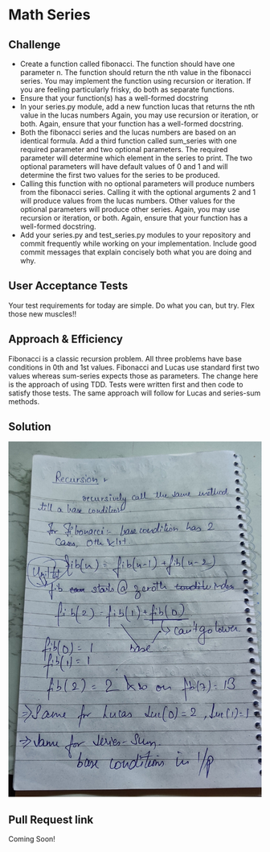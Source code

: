 # Math Series
## Challenge
* Create a function called fibonacci. The function should have one parameter n. The function should return the nth value
 in the fibonacci series. You may implement the function using recursion or iteration. If you are feeling particularly 
 frisky, do both as separate functions.
* Ensure that your function(s) has a well-formed docstring
* In your series.py module, add a new function lucas that returns the nth value in the lucas numbers Again, you may use 
recursion or iteration, or both. Again, ensure that your function has a well-formed docstring.
* Both the fibonacci series and the lucas numbers are based on an identical formula. Add a third function called 
sum_series with one required parameter and two optional parameters. The required parameter will determine which 
element in the series to print. The two optional parameters will have default values of 0 and 1 and will determine the 
first two values for the series to be produced.
* Calling this function with no optional parameters will produce numbers from the fibonacci series. Calling it with the 
optional arguments 2 and 1 will produce values from the lucas numbers. Other values for the optional parameters will 
produce other series. Again, you may use recursion or iteration, or both. Again, ensure that your function has a 
well-formed docstring.
* Add your series.py and test_series.py modules to your repository and commit frequently while working on your 
implementation. Include good commit messages that explain concisely both what you are doing and why.

## User Acceptance Tests
Your test requirements for today are simple. Do what you can, but try. Flex those new muscles!!

## Approach & Efficiency
Fibonacci is a classic recursion problem. All three problems have base conditions in 0th and 1st values. Fibonacci and 
Lucas use standard first two values whereas sum-series expects those as parameters. The change here is the approach of 
using TDD. Tests were written first and then code to satisfy those tests. The same approach will follow for Lucas and 
series-sum methods.

## Solution
![Solution image displaying approach to the solution](./assets/math-series.jpg "SnakesCafe")
 
## Pull Request link
Coming Soon!